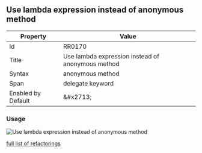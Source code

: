 ## Use lambda expression instead of anonymous method

| Property | Value |
| -------- | ----- |
| Id | RR0170 |
| Title | Use lambda expression instead of anonymous method |
| Syntax | anonymous method |
| Span | delegate keyword |
| Enabled by Default | &\#x2713; |

### Usage

![Use lambda expression instead of anonymous method](../../images/refactorings/UseLambdaExpressionInsteadOfAnonymousMethod.png)

[full list of refactorings](Refactorings.md)